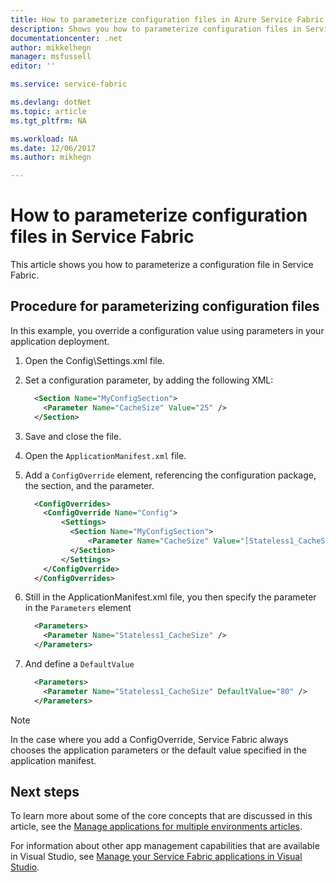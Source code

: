 ```yaml
---
title: How to parameterize configuration files in Azure Service Fabric | Microsoft Docs
description: Shows you how to parameterize configuration files in Service Fabric
documentationcenter: .net
author: mikkelhegn
manager: msfussell
editor: ''

ms.service: service-fabric

ms.devlang: dotNet
ms.topic: article
ms.tgt_pltfrm: NA

ms.workload: NA
ms.date: 12/06/2017
ms.author: mikhegn

---
```

# How to parameterize configuration files in Service Fabric

This article shows you how to parameterize a configuration file in Service Fabric.

## Procedure for parameterizing configuration files

In this example, you override a configuration value using parameters in your application deployment.

1. Open the Config\Settings.xml file.
1. Set a configuration parameter, by adding the following XML:

    ```xml
      <Section Name="MyConfigSection">
        <Parameter Name="CacheSize" Value="25" />
      </Section>
    ```

1. Save and close the file.
1. Open the `ApplicationManifest.xml` file.
1. Add a  `ConfigOverride` element, referencing the configuration package, the section, and the parameter.

      ```xml
        <ConfigOverrides>
          <ConfigOverride Name="Config">
              <Settings>
                <Section Name="MyConfigSection">
                    <Parameter Name="CacheSize" Value="[Stateless1_CacheSize]" />
                </Section>
              </Settings>
          </ConfigOverride>
        </ConfigOverrides>
      ```

1. Still in the ApplicationManifest.xml file, you then specify the parameter in the `Parameters` element

    ```xml
      <Parameters>
        <Parameter Name="Stateless1_CacheSize" />
      </Parameters>
    ```

1. And define a `DefaultValue`

    ```xml
      <Parameters>
        <Parameter Name="Stateless1_CacheSize" DefaultValue="80" />
      </Parameters>
    ```

> [!NOTE]
> In the case where you add a ConfigOverride, Service Fabric always chooses the application parameters or the default value specified in the application manifest.
>
>

## Next steps
To learn more about some of the core concepts that are discussed in this article, see the [Manage applications for multiple environments articles](service-fabric-manage-multiple-environment-app-configuration.md).

For information about other app management capabilities that are available in Visual Studio, see [Manage your Service Fabric applications in Visual Studio](service-fabric-manage-application-in-visual-studio.md).